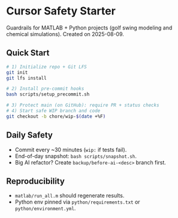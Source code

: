 # Cursor Safety Starter

Guardrails for MATLAB + Python projects (golf swing modeling and chemical simulations). Created on 2025-08-09.

## Quick Start
```bash
# 1) Initialize repo + Git LFS
git init
git lfs install

# 2) Install pre-commit hooks
bash scripts/setup_precommit.sh

# 3) Protect main (on GitHub): require PR + status checks
# 4) Start safe WIP branch and code
git checkout -b chore/wip-$(date +%F)
```

## Daily Safety
- Commit every ~30 minutes (`wip:` if tests fail).
- End-of-day snapshot: `bash scripts/snapshot.sh`.
- Big AI refactor? Create `backup/before-ai-<desc>` branch first.

## Reproducibility
- `matlab/run_all.m` should regenerate results.
- Python env pinned via `python/requirements.txt` or `python/environment.yml`.
